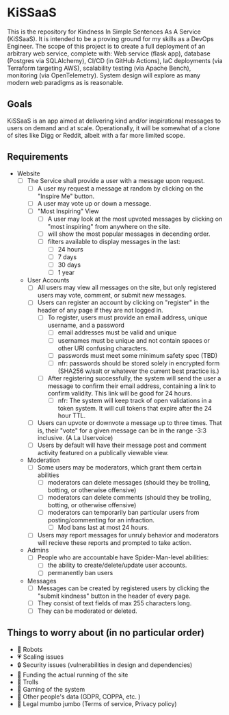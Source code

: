 # KiSSaaS

This is the repository for Kindness In Simple Sentences As A Service (KiSSaaS). It is intended to be a proving ground for my skills as a DevOps Engineer. The scope of this project is to create a full deployment of an arbitrary web service, complete with: Web service (flask app), database (Postgres via SQLAlchemy), CI/CD (in GitHub Actions), IaC deployments (via Terraform targeting AWS), scalability testing (via Apache Bench), monitoring (via OpenTelemetry). System design will explore as many modern web paradigms as is reasonable.

## Goals

KiSSaaS is an app aimed at delivering kind and/or inspirational messages to users on demand and at scale. Operationally, it will be somewhat of a clone of sites like Digg or Reddit, albeit with a far more limited scope.

## Requirements

- Website
  - [ ] The Service shall provide a user with a message upon request.
    - [ ] A user my request a message at random by clicking on the "Inspire Me" button.
    - [ ] A user may vote up or down a message.
    - [ ] "Most Inspiring" View
      - [ ] A user may look at the most upvoted messages by clicking on "most inspiring" from anywhere on the site.
      - [ ] will show the most popular messages in decending order.
      - [ ] filters available to display messages in the last:
        - [ ] 24 hours
        - [ ] 7 days
        - [ ] 30 days
        - [ ] 1 year

  - User Accounts
    - [ ] All users may view all messages on the site, but only registered users may vote, comment, or submit new messages.
    - [ ] Users can register an account by clicking on "register" in the header of any page if they are not logged in.
      - [ ] To register, users must provide an email address, unique username, and a password
        - [ ] email addresses must be valid and unique
        - [ ] usernames must be unique and not contain spaces or other URI confusing characters.
        - [ ] passwords must meet some minimum safety spec (TBD)
        - [ ] nfr: passwords should be stored solely in encrypted form (SHA256 w/salt or whatever the current best practice is.)
      - [ ] After registering successfully, the system will send the user a message to confirm their email address, containing a link to confirm validity. This link will be good for 24 hours.
        - [ ] nfr: The system will keep track of open validations in a token system. It will cull tokens that expire after the 24 hour TTL.
    - [ ] Users can upvote or downvote a message up to three times. That is, their "vote" for a given message can be in the range -3:3 inclusive. (A La Uservoice)
    - [ ] Users by default will have their message post and comment activity featured on a publically viewable view.

  - Moderation
    - [ ] Some users may be moderators, which grant them certain abilities
      - [ ] moderators can delete messages (should they be trolling, botting, or otherwise offensive)
      - [ ] moderators can delete comments (should they be trolling, botting, or otherwise offensive)
      - [ ] moderators can temporarily ban particular users from posting/commenting for an infraction.
        - [ ] Mod bans last at most 24 hours.
    - [ ] Users may report messages for unruly behavior and moderators will recieve these reports and prompted to take action.

  - Admins
    - [ ] People who are accountable have Spider-Man-level abilities:
      - [ ] the ability to create/delete/update user accounts.
      - [ ] permanently ban users

  - Messages
    - [ ] Messages can be created by registered users by clicking the "submit kindness" button in the header of every page.
    - [ ] They consist of text fields of max 255 characters long.
    - [ ] They can be moderated or deleted.

## Things to worry about (in no particular order)

- 🤖 Robots
- 💗 Scaling issues
- 🔒 Security issues (vulnerabilities in design and dependencies)
- 💸 Funding the actual running of the site
- 👹 Trolls
- 🤡 Gaming of the system
- 📝 Other people's data (GDPR, COPPA, etc. )
- 📑 Legal mumbo jumbo (Terms of service, Privacy policy)
